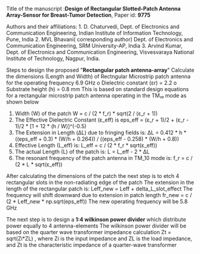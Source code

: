 Title of the manuscript :**Design of Rectangular Slotted-Patch Antenna Array-Sensor for Breast-Tumor Detection**, Paper id: **9775**

Authors and their affiliations: 1. D. Chaturvedi, Dept. of Electronics and Communication Engineering, Indian Institute of Information Technology, Pune, India 2. MVL Bhavani( corresponding author) Dept. of Electronics and Communication Engineering, SRM University-AP, India 3. Arvind Kumar, Dept. of Electronics and Communication Engineering, Visvesvaraya National Institute of Technology, Nagpur, India.

  Steps to design the proposed "**Rectangular patch antenna-array**"
  Calculate the dimensions (Length and Width) of Rectngular Microstrip patch antenna for the operating frequency 6.9 GHz
  o	Dielectric constant (εr) = 2.2
  o	Substrate height (h) = 0.8 mm
 This is based on standard design equations for a rectangular microstrip patch antenna operating in the TM₁₀ mode as shown below
 1. Width (W) of the patch
W = c / (2 * f_r) * sqrt(2 / (ε_r + 1))
2. The Effective Dielectric Constant (ε_eff) is 
eps_eff = (ε_r + 1)/2 + (ε_r - 1)/2 * [1 + 12 * (h / W)]^(-0.5)
3. The Extension in Length (ΔL) due to fringing fields is:
ΔL = 0.412 * h * ((eps_eff + 0.3) * (W/h + 0.264)) / ((eps_eff - 0.258) * (W/h + 0.8))
4. Effective Length (L_eff)  is:
L_eff = c / (2 * f_r * sqrt(ε_eff))
5. The actual Length (L) of the patch is:
L = L_eff - 2 * ΔL
6. The resonant frequency of the patch antenna in TM_10 mode is:
f_r = c / (2 * L * sqrt(ε_eff))

After calculating the dimensions of the patch the next step is to etch 4 rectangular slots in the non-radiating edge of the patch
The extension in the length of the rectangular patch is:
Leff_new = Leff + delta_L_slot_effect
The frequency will shift downward due to extension in patch length
fr_new = c / (2 * Leff_new * np.sqrt(eps_eff))
The new operating frequency will be 5.8 GHz

The next step is to design a **1:4 wilkinson power divider** which distribute power equally to 4 antenna-elements
The wilkinson power divider will be based on the quarter wave transformer impedance calculation
 Zt = sqrt(Zi*ZL) , where Zi is the input impedance and ZL is the load impedance, and Zt is the characteristic impedance of a quarter-wave transformer 

